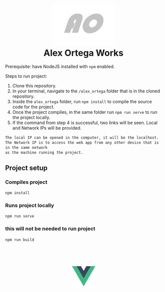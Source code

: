 <h1 align="center"> 
  <br>
    <img src="/alex_ortega/src/assets/ao.png" alt="AO Logo" width="200"></a>
  <br>
    Alex Ortega Works
  <br>
</h1>

Prerequisite: have NodeJS installed with `npm` enabled.

Steps to run project: 
1. Clone this repository.
2. In your terminal, navigate to the `/alex_ortega` folder that is in the cloned repository.
3. Inside the `alex_ortega` folder, run `npm install` to compile the source code for the project.
4. Once the project compiles, in the same folder run `npm run serve` to run the project locally. 
5. If the command from step 4 is successful, two links will be seen. Local and Network IPs will be provided. 
```
The local IP can be opened in the computer, it will be the localhost.
The Network IP is to access the web app from any other device that is in the same network 
as the machine running the project.
```

## Project setup
### Compiles project
```
npm install
```

### Runs project locally
```
npm run serve
```

### **this will not be needed to run project**
```
npm run build
```

<h1 align="center"> 
  <br>
    <img src="/alex_ortega/src/assets/logo.png" alt="AO Logo" width="75"></a>
</h1>

